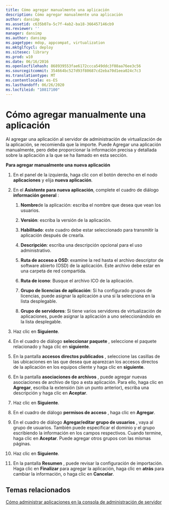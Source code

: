 ```yaml
---
title: Cómo agregar manualmente una aplicación
description: Cómo agregar manualmente una aplicación
author: dansimp
ms.assetid: c635b07a-5c7f-4ab2-ba18-366457146cb9
ms.reviewer: ''
manager: dansimp
ms.author: dansimp
ms.pagetype: mdop, appcompat, virtualization
ms.mktglfcycl: deploy
ms.sitesec: library
ms.prod: w10
ms.date: 06/16/2016
ms.openlocfilehash: 868939553fae6172ccca549ddc3f08aa76ee3c56
ms.sourcegitcommit: 354664bc527d93f80687cd2eba70d1eea024c7c3
ms.translationtype: MT
ms.contentlocale: es-ES
ms.lasthandoff: 06/26/2020
ms.locfileid: "10817100"
---
```

# Cómo agregar manualmente una aplicación


Al agregar una aplicación al servidor de administración de virtualización de la aplicación, se recomienda que la importe. Puede Agregar una aplicación manualmente, pero debe proporcionar la información precisa y detallada sobre la aplicación a la que se ha llamado en esta sección.

**Para agregar manualmente una nueva aplicación**

1.  En el panel de la izquierda, haga clic con el botón derecho en el nodo **aplicaciones** y elija **nueva aplicación**.

2.  En el **Asistente para nueva aplicación**, complete el cuadro de diálogo **información general** :

    1.  **Nombre**de la aplicación: escriba el nombre que desea que vean los usuarios.

    2.  **Versión**: escriba la versión de la aplicación.

    3.  **Habilitado**: este cuadro debe estar seleccionado para transmitir la aplicación después de crearla.

    4.  **Descripción**: escriba una descripción opcional para el uso administrativo.

    5.  **Ruta de acceso a OSD**: examine la red hasta el archivo descriptor de software abierto (OSD) de la aplicación. Este archivo debe estar en una carpeta de red compartida.

    6.  **Ruta de icono**: Busque el archivo ICO de la aplicación.

    7.  **Grupo de licencias de aplicación**: Si ha configurado grupos de licencias, puede asignar la aplicación a una si la selecciona en la lista desplegable.

    8.  **Grupo de servidores**: Si tiene varios servidores de virtualización de aplicaciones, puede asignar la aplicación a uno seleccionándolo en la lista desplegable.

3.  Haz clic en **Siguiente**.

4.  En el cuadro de diálogo **seleccionar paquete** , seleccione el paquete relacionado y haga clic en **siguiente**.

5.  En la pantalla **accesos directos publicados** , seleccione las casillas de las ubicaciones en las que desea que aparezcan los accesos directos de la aplicación en los equipos cliente y haga clic en **siguiente**.

6.  En la pantalla **asociaciones de archivos** , puede agregar nuevas asociaciones de archivo de tipo a esta aplicación. Para ello, haga clic en **Agregar**, escriba la extensión (sin un punto anterior), escriba una descripción y haga clic en **Aceptar**.

7.  Haz clic en **Siguiente**.

8.  En el cuadro de diálogo **permisos de acceso** , haga clic en **Agregar**.

9.  En el cuadro de diálogo **Agregar/editar grupo de usuarios** , vaya al grupo de usuarios. También puede especificar el dominio y el grupo escribiendo la información en los campos respectivos. Cuando termine, haga clic en **Aceptar**. Puede agregar otros grupos con las mismas páginas.

10. Haz clic en **Siguiente**.

11. En la pantalla **Resumen** , puede revisar la configuración de importación. Haga clic en **Finalizar** para agregar la aplicación, haga clic en **atrás** para cambiar la información, o haga clic en **Cancelar**.

## Temas relacionados


[Cómo administrar aplicaciones en la consola de administración de servidor](how-to-manage-applications-in-the-server-management-console.md)

 

 





